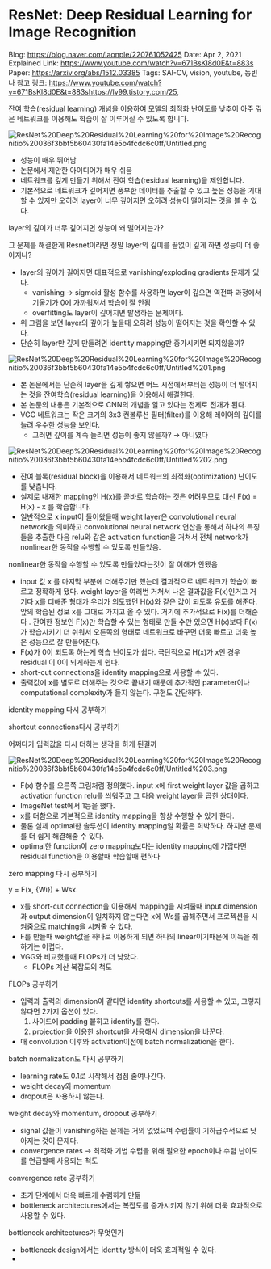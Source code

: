 # ResNet: Deep Residual Learning for Image Recognition

Blog: https://blog.naver.com/laonple/220761052425
Date: Apr 2, 2021
Explained Link: https://www.youtube.com/watch?v=671BsKl8d0E&t=883s
Paper: https://arxiv.org/abs/1512.03385
Tags: SAI-CV, vision, youtube, 동빈나
참고 링크: https://www.youtube.com/watch?v=671BsKl8d0E&t=883shttps://lv99.tistory.com/25,

잔여 학습(residual learning) 개념을 이용하여 모델의 최적화 난이도를 낮추어 아주 깊은 네트워크를 이용해도 학습이 잘 이루어질 수 있도록 합니다.

![ResNet%20Deep%20Residual%20Learning%20for%20Image%20Recognitio%20036f3bbf5b60430fa14e5b4fcdc6c0ff/Untitled.png](ResNet%20Deep%20Residual%20Learning%20for%20Image%20Recognitio%20036f3bbf5b60430fa14e5b4fcdc6c0ff/Untitled.png)

- 성능이 매우 뛰어남
- 논문에서 제안한 아이디어가 매우 쉬움
- 네트워크를 깊게 만들기 위해서 잔여 학습(residual learning)을 제안합니다.
- 기본적으로 네트워크가 깊어지면 풍부한 데이터를 추출할 수 있고 높은 성능을 기대할 수 있지만 오히려 layer이 너무 깊어지면 오히려 성능이 떨어지는 것을 볼 수 있다.

layer의 깊이가 너무 깊어지면 성능이 왜 떨어지는가?

그 문제를 해결한게 Resnet이라면 정말 layer의 깊이를 끝없이 깊게 하면 성능이 더 좋아지나?

- layer의 깊이가 길어지면 대표적으로 vanishing/exploding gradients 문제가 있다.
    - vanishing → sigmoid 활성 함수를 사용하면 layer이 깊으면 역전파 과정에서 기울기가 0에 가까워져서 학습이 잘 안됨
    - overfitting도 layer이 깊어지면 발생하는 문제이다.
- 위 그림을 보면 layer의 깊이가 높을때 오히려 성능이 떨어지는 것을 확인할 수 있다.
- 단순히 layer만 깊게 만들려면 identity mapping만 증가시키면 되지않을까?

![ResNet%20Deep%20Residual%20Learning%20for%20Image%20Recognitio%20036f3bbf5b60430fa14e5b4fcdc6c0ff/Untitled%201.png](ResNet%20Deep%20Residual%20Learning%20for%20Image%20Recognitio%20036f3bbf5b60430fa14e5b4fcdc6c0ff/Untitled%201.png)

- 본 논문에서는 단순히 layer을 깊게 쌓으면 어느 시점에서부터는 성능이 더 떨어지는 것을 잔여학습(residual learning)을 이용해서 해결한다.
- 본 논문의 내용은 기본적으로 CNN의 개념을 알고 있다는 전제로 전개가 된다.
- VGG 네트워크는 작은 크기의 3x3 컨볼루션 필터(filter)를 이용해 레이어의 깊이를 늘려 우수한 성능을 보인다.
    - 그러면 깊이를 계속 늘리면 성능이 좋지 않을까? → 아니였다

![ResNet%20Deep%20Residual%20Learning%20for%20Image%20Recognitio%20036f3bbf5b60430fa14e5b4fcdc6c0ff/Untitled%202.png](ResNet%20Deep%20Residual%20Learning%20for%20Image%20Recognitio%20036f3bbf5b60430fa14e5b4fcdc6c0ff/Untitled%202.png)

- 잔여 블록(residual block)을 이용해서 네트워크의 최적화(optimization) 난이도를 낮춥니다.
- 실제로 내재한 mapping인 H(x)를 곧바로 학습하는 것은 어려우므로 대신 F(x) = H(x) - x 를 학습합니다.
- 일반적으로 x input이 들어왔을때 weight layer은 convolutional neural network을 의미하고 convolutional neural network 연산을 통해서 하나의 특징들을 추출한 다음 relu와 같은 activation function을 거쳐서 전체 network가 nonlinear한 동작을 수행할 수 있도록 만들었음.

nonlinear한 동작을 수행할 수 있도록 만들었다는것이 잘 이해가 안됐음

- input 값 x 를 마지막 부분에 더해주기만 했는데 결과적으로 네트워크가 학습이 빠르고 정확하게 됐다. weight layer을 여러번 거쳐서 나온 결과값을 F(x)인거고 거기다 x를 더해준 형태가 우리가 의도했던 H(x)와 같은 값이 되도록 유도를 해준다. 앞의 학습된 정보 x를 그대로 가지고 올 수 있다. 거기에 추가적으로 F(x)를 더해준다 . 잔여한 정보인 F(x)만 학습할 수 있는 형태로 만들 수만 있으면 H(x)보다 F(x)가 학습시키기 더 쉬워서 오른쪽의 형태로 네트워크로 바꾸면 더욱 빠르고 더욱 높은 성능으로 잘 만들어진다.
- F(x)가 0이 되도록 하는게 학습 난이도가 쉽다. 극단적으로 H(x)가 x인 경우 residual 이 0이 되게하는게 쉽다.
- short-cut connections을 identity mapping으로 사용할 수 있다.
- 출력값에 x를 별도로 더해주는 것으로 끝내기 때문에 추가적인 parameter이나 computational complexity가 들지 않는다. 구현도 간단하다.

identity mapping 다시 공부하기

shortcut connections다시 공부하기

어쩌다가 입력값을 다시 더하는 생각을 하게 된걸까

![ResNet%20Deep%20Residual%20Learning%20for%20Image%20Recognitio%20036f3bbf5b60430fa14e5b4fcdc6c0ff/Untitled%203.png](ResNet%20Deep%20Residual%20Learning%20for%20Image%20Recognitio%20036f3bbf5b60430fa14e5b4fcdc6c0ff/Untitled%203.png)

- F(x) 함수를 오른쪽 그림처럼 정의했다. input x에 first weight layer 값을 곱하고 activation function relu를 씌워주고 그 다음 weight layer을 곱한 상태이다.
- ImageNet test에서 1등을 했다.
- x를 더함으로 기본적으로 identity mapping을 항상 수행할 수 있게 한다.
- 물론 실제 optimal한 솔루션이 identity mapping일 확률은 희박하다. 하지만 문제를 더 쉽게 해결해줄 수 있다.
- optimal한 function이 zero mapping보다는 identity mapping에 가깝다면 residual function을 이용할때 학습할때 편하다

zero mapping 다시 공부하기

y = F(x, {Wi}) + Wsx.

- x를 short-cut connection을 이용해서 mapping을 시켜줄때 input dimension과 output dimension이 일치하지 않는다면 x에 Ws를 곱해주면서 프로젝션을 시켜줌으로 matching을 시켜줄 수 있다.
- F를 만들때 weight값을 하나로 이용하게 되면 하나의 linear이기때문에 이득을 취하기는 어렵다.
- VGG와 비교했을때 FLOPs가 더 낮았다.
    - FLOPs 계산 복잡도의 척도

FLOPs 공부하기

- 입력과 출력의 dimension이 같다면 identity shortcuts를 사용할 수 있고, 그렇지 않다면 2가지 옵션이 있다.
    1. 사이드에 padding 붙히고 identity를 한다.
    2. projection을 이용한 shortcut을 사용해서 dimension을 바꾼다.
- 매 convolution 이후와 activation이전에 batch normalization을 한다.

batch normalization도 다시 공부하기

- learning rate도 0.1로 시작해서 점점 줄여나간다.
- weight decay와 momentum
- dropout은 사용하지 않는다.

weight decay와 momentum, dropout 공부하기

- signal 값들이 vanishing하는 문제는 거의 없었으며 수렴률이 기하급수적으로 낮아지는 것이 문제다.
- convergence rates → 최적화 기법 수렵을 위해 필요한 epoch이나 수렴 난이도를 언급할때 사용되는 척도

convergence rate 공부하기

- 초기 단계에서 더욱 빠르게 수렴하게 만듦
- bottleneck architectures에서는 복잡도를 증가시키지 않기 위해 더욱 효과적으로 사용할 수 있다.

bottleneck architectures가 무엇인가

- bottleneck design에서는 identity 방식이 더욱 효과적일 수 있다.
-
